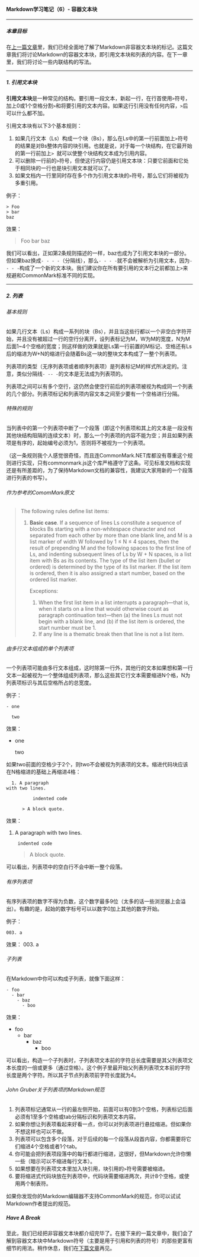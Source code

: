 #### Markdown学习笔记（6）- 容器文本块

***
##### 本章目标

在[上一篇文章](https://github.com/TiriSane/MarkdownTutorial/blob/master/Markdown_Tutorial_5.md)里，我们已经全面地了解了Markdown非容器文本块的标记。这篇文章我们将讨论Markdown的容器文本块，即引用文本块和列表的内容。在下一章里，我们将讨论一些内联结构的写法。

***

##### 1. 引用文本块

**引用文本块**是一种常见的结构。要引用一段文本，新起一行，在行首使用`>`符号，加上0或1个空格分割`>`和将要引用的文本内容。如果这行引用没有任何内容，`>`后可以什么都不加。

引用文本块有以下3个基本规则：

1. 如果几行文本（Ls）构成一个块（Bs），那么在Ls中的第一行前面加上`>`符号的结果是对Bs整体内容的块引用。也就是说，对于每一个块结构，在它最开始的第一行前加上`> `就可以使整个块结构文本成为引用内容。
2. 可以删除一行前的`>`符号，但使这行内容仍是引用文本块：只要它前面和它处于相同块的一行也是块引用文本就可以了。
3. 如果文档内一行里同时存在多个作为引用文本块的`>`符号，那么它们将被视为多重引用。

例子：
```
> Foo
> bar
baz
```

效果：
> Foo
> bar
baz

我们可以看出，正如第2条规则描述的一样，baz也成为了引用文本块的一部分。
但如果baz换成`- - - -`（分隔线），那么`- - - -`就不会被解析为引用文本，因为`- - - -`构成了一个新的文本块。我们建议你在所有要引用的文本行之前都加上`>`来规避和CommonMark标准不同的实现。

***

##### 2. 列表

###### 基本规则

如果几行文本（Ls）构成一系列的块（Bs），并且当这些行都以一个非空白字符开始，并且没有被超过一行的空行分离开，设列表标记为M，W为M的宽度，N为M后面1~4个空格的宽度；则这样做的效果就是Ls第一行前置的M标记、空格还有Ls后的缩进为W+N的缩进行会随着Bs这一块的整块文本构成了一整个列表项。

列表项的类型（无序列表项或者顺序列表项）是列表标记M的样式所决定的。注意，类似分隔线`- -- -`的文本是无法成为列表项的。

列表项之间可以有多个空行，这仍然会使空行前后的列表项被视为构成同一个列表的几个部分。列表项标记和列表项内容文本之间至少要有一个空格进行分隔。

###### 特殊的规则

当列表中的第一个列表项中断了一个段落（即这个列表项和其上的文本是一段没有其他块结构阻隔的连续文本）时，那么一个列表项的内容不能为空；并且如果列表项是有序的，起始编号必须为1，否则将不被视为一个列表项。

（这一条规则我个人感觉很奇怪，而且连CommonMark.NET库都没有尊重这个规则进行实现，只有commonmark.js这个库严格遵守了这条。可见标准文档和实现还是有所差距的，为了保持Markdown文档的兼容性，我建议大家用新的一个段落进行列表的书写）。

###### 作为参考的ComomMark原文

> The following rules define list items:
> 
> 1. **Basic case**. If a sequence of lines Ls constitute a sequence of blocks Bs starting with a non-whitespace character and not separated from each other by more than one blank line, and M is a list marker of width W followed by 1 ≤ N ≤ 4 spaces, then the result of prepending M and the following spaces to the first line of Ls, and indenting subsequent lines of Ls by W + N spaces, is a list item with Bs as its contents. The type of the list item (bullet or ordered) is determined by the type of its list marker. If the list item is ordered, then it is also assigned a start number, based on the ordered list marker.
>
>     Exceptions:
>
>     1. When the first list item in a list interrupts a paragraph—that is, when it starts on a line that would otherwise count as paragraph continuation text—then (a) the lines Ls must not begin with a blank line, and (b) if the list item is ordered, the start number must be 1.
>     2. If any line is a thematic break then that line is not a list item.

###### 由多行文本组成的单个列表项

一个列表项可能由多行文本组成，这时除第一行外，其他行的文本如果想和第一行文本一起被视为一个整体组成列表项，那么这些其它行文本需要缩进N个格，N为列表项标识与其后空格所占的总宽度。

例子：
```
- one

  two
```

效果：
- one

  two
  
如果two前面的空格少于2个，则two不会被视为列表项的文本。缩进代码块应该在N格缩进的基础上再缩进4格：
```
  1. A paragraph
with two lines.

          indented code

      > A block quote.
```

效果：
  1. A paragraph
with two lines.

          indented code

      > A block quote.

可以看出，列表项中的空白行不会中断一整个段落。

###### 有序列表项

有序列表项的数字不得为负数，这个数字最多9位（太多的话一些浏览器上会溢出）。有趣的是，起始的数字标号可以以数字0加上其他的数字开始。

例子：
```
003. a
```

效果：
003. a

###### 子列表

在Markdown中你可以构成子列表，就像下面这样：

```
- foo
  - bar
    - baz
      - boo
```

效果：
- foo
  - bar
    - baz
      - boo
      
可以看出，构造一个子列表时，子列表项文本前的字符总长度需要是其父列表项文本长度的一倍或更多（通过空格）。这个例子里最开始父列表列表项文本前的字符长度是两个字符。所以其子节点列表项前字符长度就为4。

###### John Gruber关于列表项的Markdown规范

1. 列表项标记通常从一行的最左侧开始，前面可以有0到3个空格，列表标记后面必须有1至多个空格或tab分隔标识和列表项文本内容。
2. 如果你想让列表项看起来好看一点，你可以对列表项进行悬挂缩进。但如果你不想这样也可以不做。
3. 列表项可以包含多个段落，对于后续的每一个段落从段首内容，你都需要将它们缩进4个空格或者1个tab。
4. 你可能会把列表项段落中的每行都进行缩进，这很好，但Markdown允许你懒一些（暗示可以不缩进每行文本）。
5. 如果想要在列表项文本里加入块引用，块引用的`>`符号需要被缩进。
6. 要将缩进式代码块放在列表项中，代码块需要缩进两次，共计8个空格，或使用两个制表符。

如果你发现你的Markdown编辑器不支持CommonMark的规范，你可以试试Markdown作者提出的规范。

##### Have A Break

至此，我们已经把非容器文本块都介绍完毕了。在接下来的一篇文章中，我们会了解到容器文本块中Markdown符号（主要是用于引用和列表的符号）的那些更富有细节的用法。稍作休息，我们在[下篇文章](https://github.com/TiriSane/MarkdownTutorial/blob/master/Markdown_Tutorial_7.md)再见。
